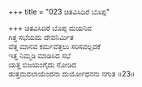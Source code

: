 +++
title = "023 ಚಿತವಿಸಿದಿರೆ ಬೊಪ್ಪ"

+++
ಚಿತವಿಸಿದಿರೆ ಬೊಪ್ಪ ಮಯನಿವ   
ಗಿತ್ತ ಸಭೆಯದು ದೇವನಿರ್ಮಿತ  
ವೆತ್ತ ಮಾನವ ಕರ್ಮವೆತ್ತಲು ಸರಿಸವಲ್ಲದಕೆ  
ಇತ್ತ ನಿಮ್ಮಡಿ ಮಾಡಿಸಿದ ಸಭೆ  
ಯತ್ತ ಬಿಜಯಂಗೈದು ನೋಡಿದ  
ಡುತ್ತಮವಲಾಯೆಂದನಾ ದುರ್ಯೋಧನನು ನಗುತ     ॥23॥